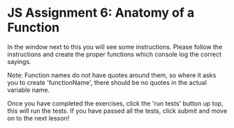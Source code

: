 # JS Assignment 6: Anatomy of a Function

In the window next to this you will see some instructions. Please follow the instructions and create the proper functions  which console log the correct sayings.  

Note: Function names do not have quotes around them, so where it asks you to create 'functionName', there should be no quotes in the actual variable name.  

Once you have completed the exercises, click the 'run tests' button up top, this will run the tests. If you have passed all the tests, click submit and move on to the next lesson!
